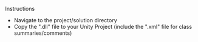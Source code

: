 Instructions
- Navigate to the project/solution directory 
- Copy the ".dll" file to your Unity Project (include the ".xml" file for class summaries/comments)